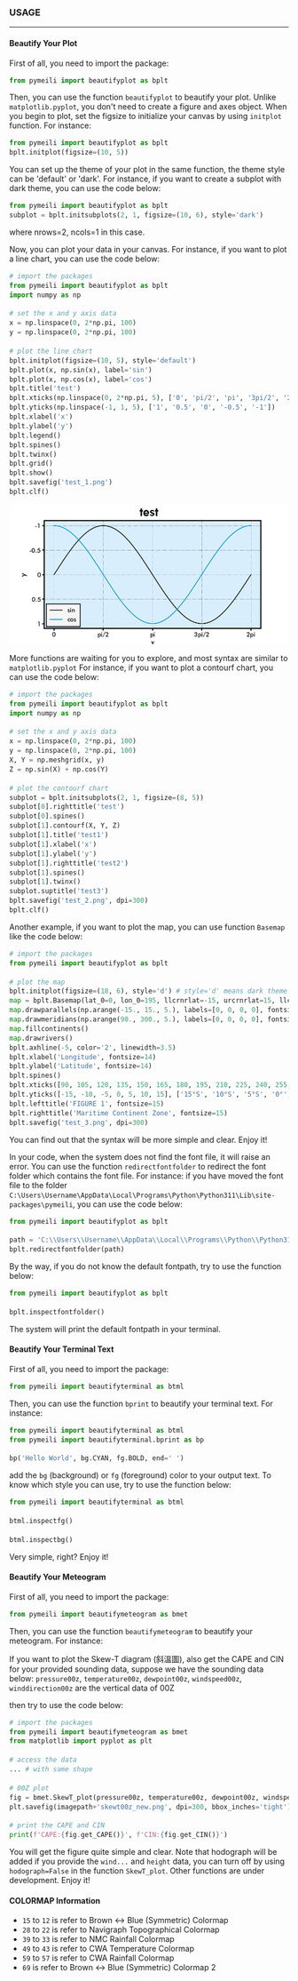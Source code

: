 ### USAGE
---
#### Beautify Your Plot

First of all, you need to import the package:

```python
from pymeili import beautifyplot as bplt
```    
Then, you can use the function `beautifyplot` to beautify your plot. Unlike `matplotlib.pyplot`, you don't need to create a figure and axes object. When you begin to plot, set the figsize to initialize your canvas by using `initplot` function. For instance:

```python
from pymeili import beautifyplot as bplt
bplt.initplot(figsize=(10, 5))
```
You can set up the theme of your plot in the same function, the theme style can be 'default' or 'dark'. For instance, if you want to create a subplot with dark theme, you can use the code below:

```python
from pymeili import beautifyplot as bplt
subplot = bplt.initsubplots(2, 1, figsize=(10, 6), style='dark')
```
where nrows=2, ncols=1 in this case.

Now, you can plot your data in your canvas. For instance, if you want to plot a line chart, you can use the code below:

```python
# import the packages
from pymeili import beautifyplot as bplt
import numpy as np

# set the x and y axis data
x = np.linspace(0, 2*np.pi, 100)
y = np.linspace(0, 2*np.pi, 100)

# plot the line chart
bplt.initplot(figsize=(10, 5), style='default')
bplt.plot(x, np.sin(x), label='sin')
bplt.plot(x, np.cos(x), label='cos')
bplt.title('test')
bplt.xticks(np.linspace(0, 2*np.pi, 5), ['0', 'pi/2', 'pi', '3pi/2', '2pi'])
bplt.yticks(np.linspace(-1, 1, 5), ['1', '0.5', '0', '-0.5', '-1'])
bplt.xlabel('x')
bplt.ylabel('y')
bplt.legend()
bplt.spines()
bplt.twinx()
bplt.grid()
bplt.show()
bplt.savefig('test_1.png')
bplt.clf()
```

![demo_fig_1](https://github.com/VVVICTORZHOU/resources/blob/main/demo_fig_1.png)


More functions are waiting for you to explore, and most syntax are similar to `matplotlib.pyplot`
For instance, if you want to plot a contourf chart, you can use the code below:

```python
# import the packages
from pymeili import beautifyplot as bplt
import numpy as np

# set the x and y axis data
x = np.linspace(0, 2*np.pi, 100)
y = np.linspace(0, 2*np.pi, 100)
X, Y = np.meshgrid(x, y)
Z = np.sin(X) + np.cos(Y)

# plot the contourf chart
subplot = bplt.initsubplots(2, 1, figsize=(8, 5))
subplot[0].righttitle('test')
subplot[0].spines()
subplot[1].contourf(X, Y, Z)
subplot[1].title('test1')
subplot[1].xlabel('x')
subplot[1].ylabel('y')
subplot[1].righttitle('test2')
subplot[1].spines()
subplot[1].twinx()
subplot.suptitle('test3')
bplt.savefig('test_2.png', dpi=300)
bplt.clf()
```
Another example, if you want to plot the map, you can use function `Basemap` like the code below:

```python
# import the packages
from pymeili import beautifyplot as bplt

# plot the map
bplt.initplot(figsize=(18, 6), style='d') # style='d' means dark theme as well
map = bplt.Basemap(lat_0=0, lon_0=195, llcrnrlat=-15, urcrnrlat=15, llcrnrlon=90, urcrnrlon=300, resolution='l')
map.drawparallels(np.arange(-15., 15., 5.), labels=[0, 0, 0, 0], fontsize=10, linewidth=0.3, alpha=0.2)
map.drawmeridians(np.arange(90., 300., 5.), labels=[0, 0, 0, 0], fontsize=10, linewidth=0.3, alpha=0.2)
map.fillcontinents()
map.drawrivers()
bplt.axhline(-5, color='2', linewidth=3.5)
bplt.xlabel('Longitude', fontsize=14)
bplt.ylabel('Latitude', fontsize=14)
bplt.spines()
bplt.xticks([90, 105, 120, 135, 150, 165, 180, 195, 210, 225, 240, 255, 270, 285, 300], ['90°E', '105°E', '120°E', '135°E', '150°E', '165°E', '180°', '165°W', '150°W', '135°W', '120°W', '105°W', '90°W', '75°W', '60°W'])
bplt.yticks([-15, -10, -5, 0, 5, 10, 15], ['15°S', '10°S', '5°S', '0°', '5°N', '10°N', '15°N'])
bplt.lefttitle('FIGURE 1', fontsize=15)
bplt.righttitle('Maritime Continent Zone', fontsize=15)
bplt.savefig('test_3.png', dpi=300)
```







You can find out that the syntax will be more simple and clear. Enjoy it!

In your code, when the system does not find the font file, it will raise an error. You can use the function `redirectfontfolder` to redirect the font folder which contains the font file. For instance: if you have moved the font file to the folder `C:\Users\Username\AppData\Local\Programs\Python\Python311\Lib\site-packages\pymeili`, you can use the code below:

```python
from pymeili import beautifyplot as bplt

path = 'C:\\Users\\Username\\AppData\\Local\\Programs\\Python\\Python311\\Lib\\site-packages\\pymeili\\resources'
bplt.redirectfontfolder(path)
```
By the way, if you do not know the default fontpath, try to use the function below:

```python
from pymeili import beautifyplot as bplt

bplt.inspectfontfolder()
```
The system will print the default fontpath in your terminal.




#### Beautify Your Terminal Text

First of all, you need to import the package:

```python
from pymeili import beautifyterminal as btml
```    
Then, you can use the function `bprint` to beautify your terminal text. For instance:

```python
from pymeili import beautifyterminal as btml
from pymeili import beautifyterminal.bprint as bp

bp('Hello World', bg.CYAN, fg.BOLD, end=' ')
```
add the `bg` (background) or `fg` (foreground) color to your output text. To know which style you can use, try to use the function below:

```python
from pymeili import beautifyterminal as btml

btml.inspectfg()

btml.inspectbg()
```
Very simple, right? Enjoy it!


#### Beautify Your Meteogram

First of all, you need to import the package:

```python
from pymeili import beautifymeteogram as bmet
```    
Then, you can use the function `beautifymeteogram` to beautify your meteogram. For instance:

If you want to plot the Skew-T diagram (斜溫圖), also get the CAPE and CIN for your provided sounding data, 
suppose we have the sounding data below: `pressure00z`, `temperature00z`, `dewpoint00z`, `windspeed00z`, `winddirection00z` are the vertical data of 00Z

then try to use the code below:

```python
# import the packages
from pymeili import beautifymeteogram as bmet
from matplotlib import pyplot as plt

# access the data 
... # with same shape

# 00Z plot
fig = bmet.SkewT_plot(pressure00z, temperature00z, dewpoint00z, windspeed=windspeed00z, winddirection=winddirection00z, height=height00z, lefttitle='FIGURE 1', righttitle='00Z', style='light')
plt.savefig(imagepath+'skewt00z_new.png', dpi=300, bbox_inches='tight')

# print the CAPE and CIN
print(f'CAPE:{fig.get_CAPE()}', f'CIN:{fig.get_CIN()}')
```

You will get the figure quite simple and clear. Note that hodograph will be added if you provide the `wind...` and `height` data, you can turn off by using `hodograph=False` in the function `SkewT_plot`.
Other functions are under development. Enjoy it!


#### COLORMAP Information
- `15` to `12` is refer to Brown <-> Blue (Symmetric) Colormap
- `28` to `22` is refer to Navigraph Topographical Colormap
- `39` to `33` is refer to NMC Rainfall Colormap
- `49` to `43` is refer to CWA Temperature Colormap
- `59` to `57` is refer to CWA Rainfall Colormap
- `69`         is refer to Brown <-> Blue (Symmetric) Colormap 2